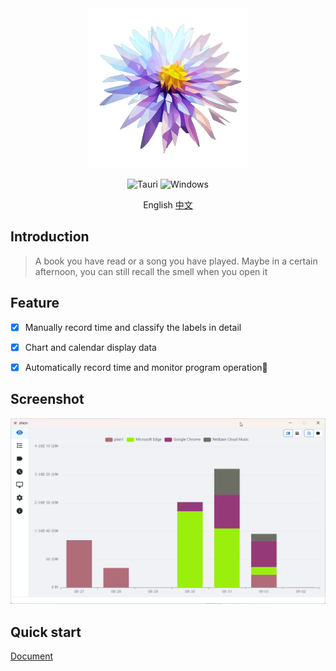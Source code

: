 <div align="center">
  <a href="https://shion.app/" target="_blank">
    <img src="./src-tauri/icons/128x128@2x.png" alt="logo">
  </a>

![Tauri](https://img.shields.io/badge/tauri-%2324C8DB.svg?style=for-the-badge&logo=tauri&logoColor=%23FFFFFF)
![Windows](https://img.shields.io/badge/Windows-0078D6?style=for-the-badge&logo=windows&logoColor=white)

  English
  <a href="./README-ZH.md">中文</a>
</div>



## Introduction

> A book you have read or a song you have played. Maybe in a certain afternoon, you can still recall the smell when you open it




## Feature

- [x] Manually record time and classify the labels in detail
- [x] Chart and calendar display data
- [x] Automatically record time and monitor program operation🚧




## Screenshot

![overview](docs/overview.png)



## Quick start

[Document](https://shion.app/)


